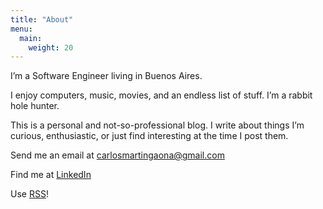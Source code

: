 ```yaml
---
title: "About"
menu:
  main:
    weight: 20
---
```


I’m a Software Engineer living in Buenos Aires.

I enjoy computers, music, movies, and an endless list of stuff. I’m a rabbit hole hunter.

This is a personal and not-so-professional blog. I write about things I’m curious, enthusiastic, or just find interesting at the time I post them.

Send me an email at carlosmartingaona@gmail.com

Find me at [LinkedIn](https://www.linkedin.com/in/cargaona/)

Use [RSS](/index.xml)! 
